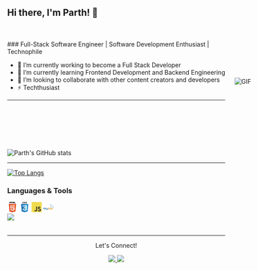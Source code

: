 ## Hi there, I'm Parth! 👋

<img style="transform: translate(60px,120px);" align="right" alt="GIF" src="https://media2.giphy.com/media/qgQUggAC3Pfv687qPC/giphy.gif?cid=790b761173bd9a068d6f4ccb3d73276ea24c7b4c9cb54760&rid=giphy.gif&ct=g" />  

<br><br>### Full-Stack Software Engineer | Software Development Enthusiast | Technophile


- 🔭 I’m currently working to become a Full Stack Developer
- 🌱 I’m currently learning Frontend Development and Backend Engineering
- 👯 I’m looking to collaborate with other content creators and developers
- ⚡ Techthusiast

---
<div><br><br><br><br><br></div>


![Parth's GitHub stats](https://github-readme-stats.vercel.app/api?username=parthxrawat&show_icons=true&theme=dark)

---

[![Top Langs](https://github-readme-stats.vercel.app/api/top-langs/?username=parthxrawat)](https://github.com/parthxrawat/github-readme-stats)


### Languages & Tools

<code><img width=24px src="https://raw.githubusercontent.com/github/explore/80688e429a7d4ef2fca1e82350fe8e3517d3494d/topics/html/html.png"></code>
<code><img width=24px src="https://raw.githubusercontent.com/github/explore/80688e429a7d4ef2fca1e82350fe8e3517d3494d/topics/css/css.png"></code>
<code><img width=24px src="https://raw.githubusercontent.com/devicons/devicon/master/icons/javascript/javascript-original.svg"></code>
<code><img width=24px src="https://raw.githubusercontent.com/devicons/devicon/master/icons/mysql/mysql-original-wordmark.svg"><br></code>
<code><img width=24px src="https://cdn.jsdelivr.net/gh/devicons/devicon@latest/icons/nodejs/nodejs-original-wordmark.svg"><br></code>
<br>



---

<div align="center">
<p align="center">Let's Connect!</p>
<a href="https://x.com/parthxrawat">
    <img src="https://img.shields.io/badge/Twitter-1DA1F2?style=for-the-badge&logo=twitter&logoColor=white" />
</a>
<a href="https://www.linkedin.com/in/parth-rawat-173226245/">
    <img src="https://img.shields.io/badge/linkedin-%230077B5.svg?&style=for-the-badge&logo=linkedin&logoColor=white" />
</a>
</div>
<br>
